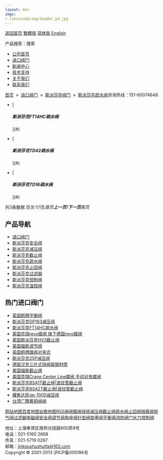 ```yaml
---
layout: doc
imgs:
- /skin/web/img/header_pd.jpg
---
```


[返回首页](/ 'home') [繁體版](#) [简体版](/ '切换到简体中文版') [English](#)

产品搜索：搜索

- [公司首页](/ '公司首页')
- [进口阀门](#)
- [新闻中心](#)
- [技术支持](#)
- [关于我们](#)
- [联系我们](#)

[首页](/)  »  [进口阀门](#)  »  [斯派莎克阀门](#)  »  [斯派莎克疏水阀](#)咨询热线：151-60074648

- [

  ##### 斯派莎克FT14HC疏水阀

  ](#)

- [

  ##### 斯派莎克TD42疏水阀

  ](#)

- [

  ##### 斯派莎克TD16疏水阀

  ](#)

共3条数据 页次:1/1页*首页**上一页**1**下一页**尾页*

## 产品导航

- [进口阀门](#)
- [斯派莎克安全阀](#)
- [斯派莎克减压阀](#)
- [斯派莎克截止阀](#)
- [斯派莎克疏水阀](#)
- [斯派莎克止回阀](#)
- [斯派莎克过滤器](#)
- [斯派莎克控制阀](#)
- [斯派莎克温控阀](#)

## 热门进口阀门

- [英国鹤牌平衡阀](#)
- [斯派莎克DP163减压阀](#)
- [斯派莎克FT14HC疏水阀](#)
- [美国克瑞revo蝶阀 旗下德国revo蝶阀](/valve/46.html '美国克瑞revo蝶阀 旗下德国revo蝶阀')
- [英国斯派莎克HV3截止阀](#)
- [美国福斯调节阀](/valve/53.html '美国福斯调节阀')
- [英国鹤牌蝶阀对夹式](/valve/69.html '英国鹤牌蝶阀对夹式')
- [斯派莎克25P减压阀](#)
- [德国汉克三片式球阀锻钢材质](/valve/49.html '德国汉克三片式球阀锻钢材质')
- [美国福斯截止阀](/valve/72.html '美国福斯截止阀')
- [美国克瑞Crane Center Line蝶阀 手动对夹蝶阀](#)
- [斯派莎克BSA1T截止阀|波纹管截止阀](#)
- [斯派莎克BSA2T截止阀|波纹管截止阀](#)
- [耀希达凯gp-1000减压阀](/valve/52.html '耀希达凯gp-1000减压阀')
- [台湾广腾黄铜闸阀](#)

[网站地图](#)[百度地图](/baidu.xml)[谷歌地图](/google.xml)[RSS](/rss.xml)[闸阀](#)[蝶阀](#)[球阀](#)[减压阀](#)[截止阀](#)[疏水阀](#)[止回阀](#)[隔膜阀](#)[排气阀](#)[过滤器](#)[电磁阀](#)[安全阀](#)[调节阀](#)[角座阀](#)[针型阀](#)[旋塞阀](#)[平衡阀](#)[消防阀门](#)[水力控制阀](#)

地址：上海奉贤区南桥光钱路600弄8号  
电话：021-5160 2668  
传真：021-5719 0267  
邮箱：jinkoushushuifa@163.com  
Copyright © 2001-2013 沪ICP备005186号
